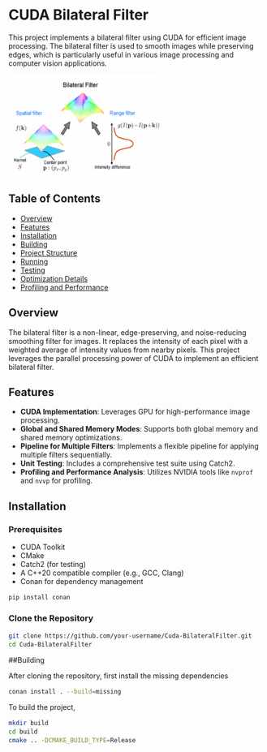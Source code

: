 # CUDA Bilateral Filter

This project implements a bilateral filter using CUDA for efficient image processing. The bilateral filter is used to smooth images while preserving edges, which is particularly useful in various image processing and computer vision applications.

<img src="images/bilFilter.PNG" width="300" height="200">

## Table of Contents

- [Overview](#overview)
- [Features](#features)
- [Installation](#installation)
- [Building](#building)
- [Project Structure](#project-structure)
- [Running](#running)
- [Testing](#testing)
- [Optimization Details](#optimization-details)
- [Profiling and Performance](#profiling-and-performance)

## Overview

The bilateral filter is a non-linear, edge-preserving, and noise-reducing smoothing filter for images. It replaces the intensity of each pixel with a weighted average of intensity values from nearby pixels. This project leverages the parallel processing power of CUDA to implement an efficient bilateral filter.

## Features

- **CUDA Implementation**: Leverages GPU for high-performance image processing.
- **Global and Shared Memory Modes**: Supports both global memory and shared memory optimizations.
- **Pipeline for Multiple Filters**: Implements a flexible pipeline for applying multiple filters sequentially.
- **Unit Testing**: Includes a comprehensive test suite using Catch2.
- **Profiling and Performance Analysis**: Utilizes NVIDIA tools like `nvprof` and `nvvp` for profiling.

## Installation

### Prerequisites

- CUDA Toolkit
- CMake
- Catch2 (for testing)
- A C++20 compatible compiler (e.g., GCC, Clang)
- Conan for dependency management
```sh
pip install conan
```

### Clone the Repository

```sh
git clone https://github.com/your-username/Cuda-BilateralFilter.git
cd Cuda-BilateralFilter
```

##Building

After cloning the repository, first install the missing dependencies
```sh
conan install . --build=missing
```

To build the project,

```sh
mkdir build
cd build
cmake .. -DCMAKE_BUILD_TYPE=Release
```





